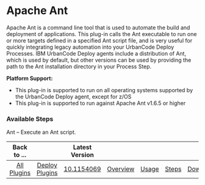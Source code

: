 
# Apache Ant


Apache Ant is a command line tool that is used to automate the build and deployment of applications. This plug-in calls the Ant executable to run one or more targets defined in a specified Ant script file, and is very useful for quickly integrating legacy automation into your UrbanCode Deploy Processes. IBM UrbanCode Deploy agents include a distribution of Ant, which is used by default, but other versions can be used by providing the path to the Ant installation directory in your Process Step.

**Platform Support:**

* This plug-in is supported to run on all operating systems supported by the UrbanCode Deploy agent, except for z/OS
* This plug-in is supported to run against Apache Ant v1.6.5 or higher


### Available Steps

Ant – Execute an Ant script.



|Back to ...||Latest Version|||||
| :---: | :---: | :---: | :---: | :---: | :---: | :---: |
|[All Plugins](../../index.md)|[Deploy Plugins](../README.md)|[10.1154069](https://raw.githubusercontent.com/UrbanCode/IBM-UCD-PLUGINS/main/files/Ant/ucd-Ant-10.1154069.zip)|[Overview](overview.md)|[Usage](usage.md)|[Steps](steps.md)|[Downloads](downloads.md)|
